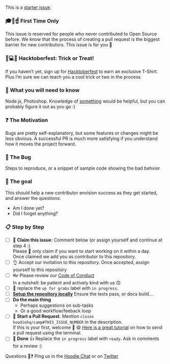 This is a [starter issue](http://hood.ie/blog/starter-issues.html).

<!-- This section is optional, only add if the issue is reserved for people
     who never contributed to Open Source before, see firsttimersonly.com -->
### 🎓🐥☝ First Time Only
This issue is reserved for people who never contributed to Open Source before.
We know that the process of creating a pull request is the biggest barrier
for new contributors. This issue is for you 💝

<!-- This section is special for October. After October bring back the
     optional "Your First PR" section: https://git.io/vPqNO -->
### 🎃💻👕 Hacktoberfest: Trick or Treat!
If you haven’t yet, sign up for [Hacktoberfest](https://hacktoberfest.digitalocean.com/)
to earn an exclusive T-Shirt. Plus I’m sure we can teach you a cool trick or two in the process

### 🤔 What you will need to know
Node.js, Photoshop. Knowledge of [something](link_to_project) would be helpful,
but you can probably figure it out as you go :)

### ❓ The Motivation
Bugs are pretty self-explanatory, but some features or changes might
be less obvious. A successful PR is much more satisfying if you
understand how it moves the project forward.

<!-- Remove for feature work, editorial, etc. -->
### 🐞 The Bug
Steps to reproduce, or a snippet of sample code showing the bad behvior

### :dart: The goal
This should help a new contributor envision success as they get started,
and answer the questions:
- Am I done yet?
- Did I forget anything?

### :clipboard: Step by Step
- [ ] 🙋 **Claim this issue**: Comment below (or assign yourself and continue at step 4 :)  
  Please 🙏 only claim if you want to start working on it within a day.  
  Once claimed we add you as contributor to this repository.
- [ ] 👌 Accept our invitation to this repository. Once accepted, assign yourself to this repository
- [ ] 👓 Please review our [Code of Conduct](http://hood.ie/code-of-conduct/)  
  In a nutshell: be patient and actively kind with us 😊
- [ ] 🔄 replace the `up for grabs` label with `in progress`.
- [ ] [**Setup the repository locally**](https://github.com/hoodiehq/...) Ensure the tests pass, or docs build...
- [ ] **Do the main thing**
  - Perhaps suggestions on sub-tasks
  - Or a good workflow/feeback loop
- [ ] 🔀 **Start a Pull Request**. Mention `closes hoodiehq/camp#THIS_ISSUE_NUMBER` in the description.  
  If this is your first, welcome :tada: :smile: [Here is a great tutorial](https://egghead.io/series/how-to-contribute-to-an-open-source-project-on-github) on how to send a pull request using the terminal.
- [ ] 🏁 **Done** :+1: Replace the `in progress` label with `ready`. Ask in comments for a review :)

Questions 🤔❓ Ping us in the [Hoodie Chat](http://hood.ie/chat/) or on [Twitter](https://twitter.com/hoodiehq/)
